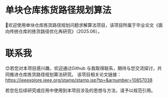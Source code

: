 # 单块仓库拣货路径规划算法

:wave:欢迎使用单块仓库拣货路径规划问题求解算法项目，该项目所属于毕业论文《面向传统仓库的拣货路径优化再研究》（2025.06）。

# 联系我
:blush:若您对本项目感兴趣，欢迎通过Github 与我取得联系，期待与您交流探讨，共同推进仓库拣货路径规划算法研究。
该项目相关论文链接：https://ieeexplore.ieee.org/stamp/stamp.jsp?tp=&arnumber=10857038

若您在后续研究或应用中使用到本项目涉及的思想与方法，请予以规范引用。

